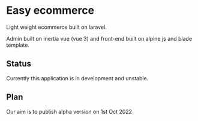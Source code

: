 # Easy ecommerce
Light weight ecommerce built on laravel.

Admin built on inertia vue (vue 3) and front-end built on alpine js and blade template.

## Status
Currently this application is in development and unstable.

## Plan 
Our aim is to publish alpha version on 1st Oct 2022

